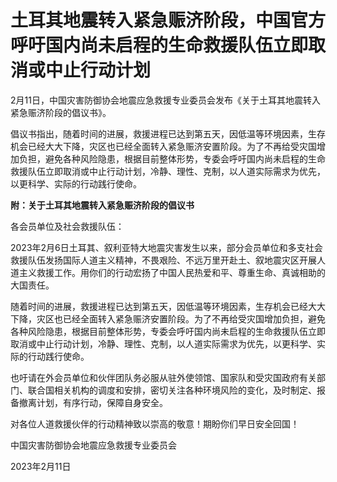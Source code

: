 # 土耳其地震转入紧急赈济阶段，中国官方呼吁国内尚未启程的生命救援队伍立即取消或中止行动计划

2月11日，中国灾害防御协会地震应急救援专业委员会发布《关于土耳其地震转入紧急赈济阶段的倡议书》。

倡议书指出，随着时间的进展，救援进程已达到第五天，因低温等环境因素，生存机会已经大大下降，灾区也已经全面转入紧急赈济安置阶段。为了不再给受灾国增加负担，避免各种风险隐患，根据目前整体形势，专委会呼吁国内尚未启程的生命救援队伍立即取消或中止行动计划，冷静、理性、克制，以人道实际需求为优先，以更科学、实际的行动践行使命。

**附：关于土耳其地震转入紧急赈济阶段的倡议书**

各会员单位及社会救援队伍：

2023年2月6日土耳其、叙利亚特大地震灾害发生以来，部分会员单位和多支社会救援队伍发扬国际人道主义精神，不畏艰险、不远万里开赴土、叙地震灾区开展人道主义救援工作。用你们的行动宏扬了中国人民热爱和平、尊重生命、真诚相助的大国责任。

随着时间的进展，救援进程已达到第五天，因低温等环境因素，生存机会已经大大下降，灾区也已经全面转入紧急赈济安置阶段。为了不再给受灾国增加负担，避免各种风险隐患，根据目前整体形势，专委会呼吁国内尚未启程的生命救援队伍立即取消或中止行动计划，冷静、理性、克制，以人道实际需求为优先，以更科学、实际的行动践行使命。

也吁请在外会员单位和伙伴团队务必服从驻外使领馆、国家队和受灾国政府有关部门、联合国相关机构的调度和安排，密切关注各种环境风险的变化，及时制定、报备撤离计划，有序行动，保障自身安全。

对各位人道救援伙伴的行动精神致以崇高的敬意！期盼你们早日安全回国！

中国灾害防御协会地震应急救援专业委员会

2023年2月11日

